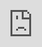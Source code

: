 ```yaml
---
layout: post
title: "(G)아이들 1위 1위 '엠! 카운트다운'!"
author: "undefined"
thumbnail: "https://www.allkpop.com/upload/2021/01/content/210852/1611237173-20210121-gi-dle.jpg"
tags: 
---
```



![image](https://www.allkpop.com/upload/2021/01/content/210852/1611237173-20210121-gi-dle.jpg)

엠넷의 `엠카운트다운`이 여러분이 좋아하는 아티스트들의 공연을 담은 주간 쇼로 돌아왔습니다!

이번 주에는 골든차일드가 `번 잇`으로, 보비가 `유매드`로, 드림캐쳐가 `오드아이`로 컴백, 현아가 `멋지지 않아`로, 핑크판타지가 `레몬캔디`로, 장덕철이 `폴슬립`으로 돌아왔다.

수상자는 (G)아이들, 원어스(ONEUS)가 후보에 올랐지만, `화아`로 우승을 차지한 사람은 (G)아이들. (G)아이들 축하합니다!

이 밖에 (G)아이들, 원어스, 체리블렛, AB6IX, 트레져, 빅톤, HYNN, 유하, MCND, T1419, 우!아!, 송가인 등이 출연하였다.

아래의 공연들을 보세요!

===
우승자:


<div class="video_wrapper" style="padding-top: 56.25%;">
    <iframe width="100%" height="100%" src="https://www.youtube.com/embed/m92VmptQoTE" frameborder="0" allow="accelerometer; autoplay; clipboard-write; encrypted-media; gyroscope; picture-in-picture" allowfullscreen="" style="position: absolute; top: 0px; left: 0px; width: 100%; height: 100%;"></iframe>
</div>


===

컴백: 골든 차일드


<div class="video_wrapper" style="padding-top: 56.25%;">
    <iframe width="100%" height="100%" src="https://www.youtube.com/embed/rG-DNwMNW6M" frameborder="0" allow="accelerometer; autoplay; clipboard-write; encrypted-media; gyroscope; picture-in-picture" allowfullscreen="" style="position: absolute; top: 0px; left: 0px; width: 100%; height: 100%;"></iframe>
</div>



<div class="video_wrapper" style="padding-top: 56.25%;">
    <iframe width="100%" height="100%" src="https://www.youtube.com/embed/AkkERSGHsEk" frameborder="0" allow="accelerometer; autoplay; clipboard-write; encrypted-media; gyroscope; picture-in-picture" allowfullscreen="" style="position: absolute; top: 0px; left: 0px; width: 100%; height: 100%;"></iframe>
</div>


==

컴백: 바비


<div class="video_wrapper" style="padding-top: 56.25%;">
    <iframe width="100%" height="100%" src="https://www.youtube.com/embed/jSLTN8mmmhY" frameborder="0" allow="accelerometer; autoplay; clipboard-write; encrypted-media; gyroscope; picture-in-picture" allowfullscreen="" style="position: absolute; top: 0px; left: 0px; width: 100%; height: 100%;"></iframe>
</div>



<div class="video_wrapper" style="padding-top: 56.25%;">
    <iframe width="100%" height="100%" src="https://www.youtube.com/embed/peuHsThg27Q" frameborder="0" allow="accelerometer; autoplay; clipboard-write; encrypted-media; gyroscope; picture-in-picture" allowfullscreen="" style="position: absolute; top: 0px; left: 0px; width: 100%; height: 100%;"></iframe>
</div>


==

컴백: 드림캐쳐


<div class="video_wrapper" style="padding-top: 56.25%;">
    <iframe width="100%" height="100%" src="https://www.youtube.com/embed/Q5qncFvuQrs" frameborder="0" allow="accelerometer; autoplay; clipboard-write; encrypted-media; gyroscope; picture-in-picture" allowfullscreen="" style="position: absolute; top: 0px; left: 0px; width: 100%; height: 100%;"></iframe>
</div>


==

컴백: 현아


<div class="video_wrapper" style="padding-top: 56.25%;">
    <iframe width="100%" height="100%" src="https://www.youtube.com/embed/svsFkeOQfjc" frameborder="0" allow="accelerometer; autoplay; clipboard-write; encrypted-media; gyroscope; picture-in-picture" allowfullscreen="" style="position: absolute; top: 0px; left: 0px; width: 100%; height: 100%;"></iframe>
</div>


==

컴백: 핑크 판타지


<div class="video_wrapper" style="padding-top: 56.25%;">
    <iframe width="100%" height="100%" src="https://www.youtube.com/embed/rEqIb481ADw" frameborder="0" allow="accelerometer; autoplay; clipboard-write; encrypted-media; gyroscope; picture-in-picture" allowfullscreen="" style="position: absolute; top: 0px; left: 0px; width: 100%; height: 100%;"></iframe>
</div>


==

컴백: 장덕철


<div class="video_wrapper" style="padding-top: 56.25%;">
    <iframe width="100%" height="100%" src="https://www.youtube.com/embed/1STzVDDSBvg" frameborder="0" allow="accelerometer; autoplay; clipboard-write; encrypted-media; gyroscope; picture-in-picture" allowfullscreen="" style="position: absolute; top: 0px; left: 0px; width: 100%; height: 100%;"></iframe>
</div>


===

(G)아이들


<div class="video_wrapper" style="padding-top: 56.25%;">
    <iframe width="100%" height="100%" src="https://www.youtube.com/embed/MDKACmSx9Lo" frameborder="0" allow="accelerometer; autoplay; clipboard-write; encrypted-media; gyroscope; picture-in-picture" allowfullscreen="" style="position: absolute; top: 0px; left: 0px; width: 100%; height: 100%;"></iframe>
</div>


==

오누스


<div class="video_wrapper" style="padding-top: 56.25%;">
    <iframe width="100%" height="100%" src="https://www.youtube.com/embed/wZhz4xuanzc" frameborder="0" allow="accelerometer; autoplay; clipboard-write; encrypted-media; gyroscope; picture-in-picture" allowfullscreen="" style="position: absolute; top: 0px; left: 0px; width: 100%; height: 100%;"></iframe>
</div>


==

체리블렛


<div class="video_wrapper" style="padding-top: 56.25%;">
    <iframe width="100%" height="100%" src="https://www.youtube.com/embed/E_nSD-iMGHU" frameborder="0" allow="accelerometer; autoplay; clipboard-write; encrypted-media; gyroscope; picture-in-picture" allowfullscreen="" style="position: absolute; top: 0px; left: 0px; width: 100%; height: 100%;"></iframe>
</div>


==

AB6IX


<div class="video_wrapper" style="padding-top: 56.25%;">
    <iframe width="100%" height="100%" src="https://www.youtube.com/embed/mImfE9ABN1I" frameborder="0" allow="accelerometer; autoplay; clipboard-write; encrypted-media; gyroscope; picture-in-picture" allowfullscreen="" style="position: absolute; top: 0px; left: 0px; width: 100%; height: 100%;"></iframe>
</div>


==

보물


<div class="video_wrapper" style="padding-top: 56.25%;">
    <iframe width="100%" height="100%" src="https://www.youtube.com/embed/hfmJbU683JI" frameborder="0" allow="accelerometer; autoplay; clipboard-write; encrypted-media; gyroscope; picture-in-picture" allowfullscreen="" style="position: absolute; top: 0px; left: 0px; width: 100%; height: 100%;"></iframe>
</div>


==

빅톤


<div class="video_wrapper" style="padding-top: 56.25%;">
    <iframe width="100%" height="100%" src="https://www.youtube.com/embed/wVWuIi_RLjk" frameborder="0" allow="accelerometer; autoplay; clipboard-write; encrypted-media; gyroscope; picture-in-picture" allowfullscreen="" style="position: absolute; top: 0px; left: 0px; width: 100%; height: 100%;"></iframe>
</div>


==

HYNN


<div class="video_wrapper" style="padding-top: 56.25%;">
    <iframe width="100%" height="100%" src="https://www.youtube.com/embed/HwHfsgE_1to" frameborder="0" allow="accelerometer; autoplay; clipboard-write; encrypted-media; gyroscope; picture-in-picture" allowfullscreen="" style="position: absolute; top: 0px; left: 0px; width: 100%; height: 100%;"></iframe>
</div>


==

요우하


<div class="video_wrapper" style="padding-top: 56.25%;">
    <iframe width="100%" height="100%" src="https://www.youtube.com/embed/CvsL2hgVbC4" frameborder="0" allow="accelerometer; autoplay; clipboard-write; encrypted-media; gyroscope; picture-in-picture" allowfullscreen="" style="position: absolute; top: 0px; left: 0px; width: 100%; height: 100%;"></iframe>
</div>


==

MCND


<div class="video_wrapper" style="padding-top: 56.25%;">
    <iframe width="100%" height="100%" src="https://www.youtube.com/embed/CQJM8LdpDwU" frameborder="0" allow="accelerometer; autoplay; clipboard-write; encrypted-media; gyroscope; picture-in-picture" allowfullscreen="" style="position: absolute; top: 0px; left: 0px; width: 100%; height: 100%;"></iframe>
</div>


==

T1419


<div class="video_wrapper" style="padding-top: 56.25%;">
    <iframe width="100%" height="100%" src="https://www.youtube.com/embed/j-U4aS05LuM" frameborder="0" allow="accelerometer; autoplay; clipboard-write; encrypted-media; gyroscope; picture-in-picture" allowfullscreen="" style="position: absolute; top: 0px; left: 0px; width: 100%; height: 100%;"></iframe>
</div>


==

우! 아!


<div class="video_wrapper" style="padding-top: 56.25%;">
    <iframe width="100%" height="100%" src="https://www.youtube.com/embed/z5TJcFgXyg0" frameborder="0" allow="accelerometer; autoplay; clipboard-write; encrypted-media; gyroscope; picture-in-picture" allowfullscreen="" style="position: absolute; top: 0px; left: 0px; width: 100%; height: 100%;"></iframe>
</div>


==

송가인


<div class="video_wrapper" style="padding-top: 56.25%;">
    <iframe width="100%" height="100%" src="https://www.youtube.com/embed/0rEcBOpCYjk" frameborder="0" allow="accelerometer; autoplay; clipboard-write; encrypted-media; gyroscope; picture-in-picture" allowfullscreen="" style="position: absolute; top: 0px; left: 0px; width: 100%; height: 100%;"></iframe>
</div>


===